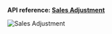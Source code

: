 <strong>API reference: <a href="/resources/api_reference/#sales-adjustmentrefund">Sales Adjustment</a></strong>

<img src="/img/flows/sales-adjustment.png" alt="Sales Adjustment">
